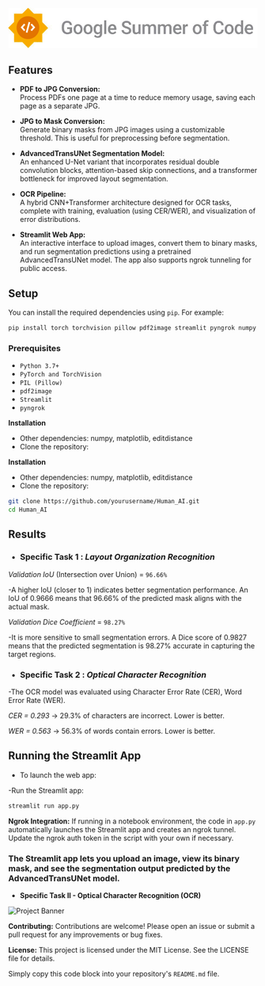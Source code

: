 ![Project Banner](External_Images/image.png)
## Features

- **PDF to JPG Conversion:**  
  Process PDFs one page at a time to reduce memory usage, saving each page as a separate JPG.

- **JPG to Mask Conversion:**  
  Generate binary masks from JPG images using a customizable threshold. This is useful for preprocessing before segmentation.

- **AdvancedTransUNet Segmentation Model:**  
  An enhanced U-Net variant that incorporates residual double convolution blocks, attention-based skip connections, and a transformer bottleneck for improved layout segmentation.

- **OCR Pipeline:**  
  A hybrid CNN+Transformer architecture designed for OCR tasks, complete with training, evaluation (using CER/WER), and visualization of error distributions.

- **Streamlit Web App:**  
  An interactive interface to upload images, convert them to binary masks, and run segmentation predictions using a pretrained AdvancedTransUNet model. The app also supports ngrok tunneling for public access.

## Setup


You can install the required dependencies using `pip`. For example:

```bash
pip install torch torchvision pillow pdf2image streamlit pyngrok numpy matplotlib editdistance
```


### Prerequisites

- `Python 3.7+`
- `PyTorch and TorchVision`
- `PIL (Pillow)`
- `pdf2image`
- `Streamlit`
- `pyngrok`

**Installation**
- Other dependencies: numpy, matplotlib, editdistance
- Clone the repository:

**Installation**
- Other dependencies: numpy, matplotlib, editdistance
- Clone the repository:

```bash
git clone https://github.com/yourusername/Human_AI.git
cd Human_AI
```

## Results
- ### Specific Task 1 : *Layout Organization Recognition*

*Validation IoU* (Intersection over Union) = `96.66%`

-A higher IoU (closer to 1) indicates better segmentation performance. An IoU of 0.9666 means that 96.66% of the predicted mask aligns with the actual mask.

*Validation Dice Coefficient* = `98.27%`

-It is more sensitive to small segmentation errors. A Dice score of 0.9827 means that the predicted segmentation is 98.27% accurate in capturing the target regions.

- ### Specific Task 2 : *Optical Character Recognition*

-The OCR model was evaluated using Character Error Rate (CER), Word Error Rate (WER).

*CER = 0.293* → 29.3% of characters are incorrect. Lower is better.

*WER = 0.563* → 56.3% of words contain errors. Lower is better.



## **Running the Streamlit App**
- To launch the web app:

-Run the Streamlit app:

```bash
streamlit run app.py
```

**Ngrok Integration:**
If running in a notebook environment, the code in `app.py` automatically launches the Streamlit app and creates an ngrok tunnel. Update the ngrok auth token in the script with your own if necessary.


### The Streamlit app lets you upload an image, view its binary mask, and see the segmentation output predicted by the AdvancedTransUNet model.

- **Specific Task II - Optical Character Recognition (OCR)**

![Project Banner](External_Images/gif_specific_2.gif)



**Contributing:**
Contributions are welcome! Please open an issue or submit a pull request for any improvements or bug fixes.

**License:**
This project is licensed under the MIT License. See the LICENSE file for details.


Simply copy this code block into your repository's `README.md` file.



